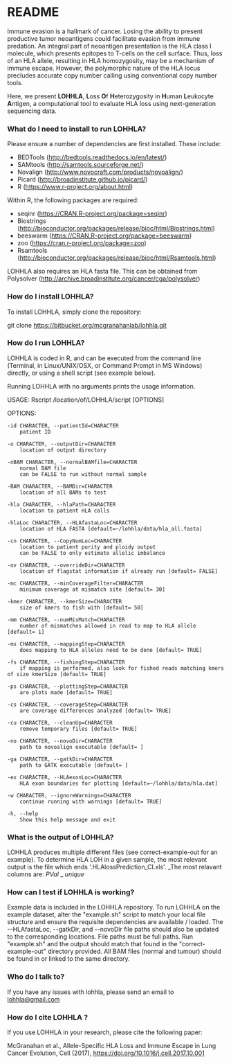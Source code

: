# README #

Immune evasion is a hallmark of cancer. Losing the ability to present productive tumor neoantigens could facilitate evasion from immune predation. 
An integral part of neoantigen presentation is the HLA class I molecule, which presents epitopes to T-cells on the cell surface. Thus, loss of an 
HLA allele, resulting in HLA homozygosity, may be a mechanism of immune escape. However, the polymorphic nature of the HLA locus precludes accurate
copy number calling using conventional copy number tools.  

Here, we present **LOHHLA**, **L**oss **O**f **H**eterozygosity in **H**uman **L**eukocyte **A**ntigen, a computational tool to evaluate HLA loss 
using next-generation sequencing data. 


### What do I need to install to run LOHHLA? ###

Please ensure a number of dependencies are first installed. These include:

* BEDTools (http://bedtools.readthedocs.io/en/latest/)
* SAMtools (http://samtools.sourceforge.net/)
* Novalign (http://www.novocraft.com/products/novoalign/)
* Picard (http://broadinstitute.github.io/picard/)
* R (https://www.r-project.org/about.html)

Within R, the following packages are required:

* seqinr (https://CRAN.R-project.org/package=seqinr)
* Biostrings (http://bioconductor.org/packages/release/bioc/html/Biostrings.html)
* beeswarm (https://CRAN.R-project.org/package=beeswarm)
* zoo (https://cran.r-project.org/package=zoo)
* Rsamtools (http://bioconductor.org/packages/release/bioc/html/Rsamtools.html)

LOHHLA also requires an HLA fasta file. This can be obtained from Polysolver (http://archive.broadinstitute.org/cancer/cga/polysolver)

### How do I install LOHHLA? ###

To install LOHHLA, simply clone the repository:

git clone https://bitbucket.org/mcgranahanlab/lohhla.git

### How do I run LOHHLA? ###

LOHHLA is coded in R, and can be executed from the command line (Terminal, in Linux/UNIX/OSX, or Command Prompt in MS Windows) directly, 
or using a shell script (see example below).

Running LOHHLA with no arguments prints the usage information. 

USAGE: Rscript /location/of/LOHHLA/script  [OPTIONS]

OPTIONS:

	-id CHARACTER, --patientId=CHARACTER
		patient ID

	-o CHARACTER, --outputDir=CHARACTER
		location of output directory

	-nBAM CHARACTER, --normalBAMfile=CHARACTER
		normal BAM file
		can be FALSE to run without normal sample

	-BAM CHARACTER, --BAMDir=CHARACTER
		location of all BAMs to test

	-hla CHARACTER, --hlaPath=CHARACTER
		location to patient HLA calls

	-hlaLoc CHARACTER, --HLAfastaLoc=CHARACTER
		location of HLA FASTA [default=~/lohhla/data/hla_all.fasta]

	-cn CHARACTER, --CopyNumLoc=CHARACTER
		location to patient purity and ploidy output
		can be FALSE to only estimate allelic imbalance

	-ov CHARACTER, --overrideDir=CHARACTER
		location of flagstat information if already run [default= FALSE]

	-mc CHARACTER, --minCoverageFilter=CHARACTER
		minimum coverage at mismatch site [default= 30]

	-kmer CHARACTER, --kmerSize=CHARACTER
		size of kmers to fish with [default= 50]

	-mm CHARACTER, --numMisMatch=CHARACTER
		number of mismatches allowed in read to map to HLA allele [default= 1]

	-ms CHARACTER, --mappingStep=CHARACTER
		does mapping to HLA alleles need to be done [default= TRUE]

	-fs CHARACTER, --fishingStep=CHARACTER
		if mapping is performed, also look for fished reads matching kmers of size kmerSize [default= TRUE]

	-ps CHARACTER, --plottingStep=CHARACTER
		are plots made [default= TRUE]

	-cs CHARACTER, --coverageStep=CHARACTER
		are coverage differences analyzed [default= TRUE]

	-cu CHARACTER, --cleanUp=CHARACTER
		remove temporary files [default= TRUE]

	-no CHARACTER, --novoDir=CHARACTER
		path to novoalign executable [default= ]

	-ga CHARACTER, --gatkDir=CHARACTER
		path to GATK executable [default= ]

	-ex CHARACTER, --HLAexonLoc=CHARACTER
		HLA exon boundaries for plotting [default=~/lohhla/data/hla.dat]

	-w CHARACTER, --ignoreWarnings=CHARACTER
		continue running with warnings [default= TRUE]

	-h, --help
		Show this help message and exit            
 

### What is the output of LOHHLA? ###

LOHHLA produces multiple different files (see correct-example-out for an example). To determine HLA LOH in a given sample, the most relevant output is the file which ends '.HLAlossPrediction_CI.xls'. 
_The most relavant columns are:
_PVal_ _ _unique_ 

### How can I test if LOHHLA is working? ###

Example data is included in the LOHHLA repository. To run LOHHLA on the example dataset, alter the "example.sh" script to match your local file structure and ensure the requisite dependencies are available / loaded.
The --HLAfastaLoc, --gatkDir, and --novoDir file paths should also be updated to the corresponding locations.
File paths must be full paths. Run "example.sh" and the output should match that found in the "correct-example-out" directory provided.
All BAM files (normal and tumour) should be found in or linked to the same directory.

### Who do I talk to? ###

If you have any issues with lohhla, please send an email to lohhla@gmail.com

### How do I cite LOHHLA ? ###

If you use LOHHLA in your research, please cite the following paper:

McGranahan et al., Allele-Specific HLA Loss and Immune Escape in Lung Cancer Evolution, Cell (2017), https://doi.org/10.1016/j.cell.2017.10.001

